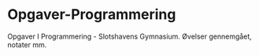 # Opgaver-Programmering
Opgaver I Programmering - Slotshavens Gymnasium.
Øvelser gennemgået, notater mm.
